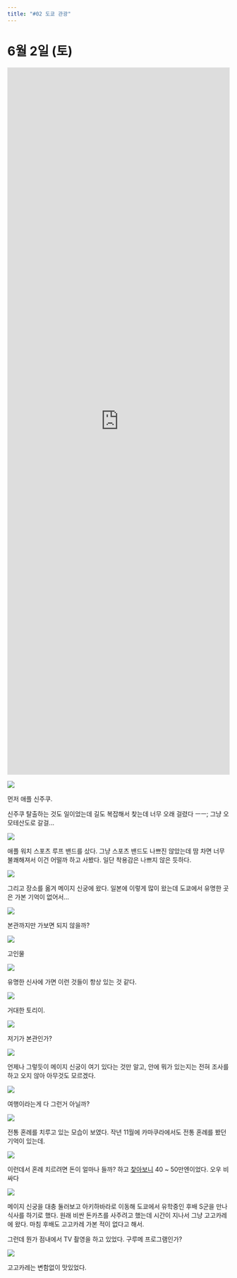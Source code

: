 ```yaml
---
title: "#02 도쿄 관광"
---
```


# 6월 2일 (토)

<iframe src="https://www.google.com/maps/embed?pb=!1m14!1m8!1m3!1d9167.437689658791!2d139.69985074377192!3d35.67260216650685!3m2!1i1024!2i768!4f13.1!3m3!1m2!1s0x0%3A0x8fca893849103f73!2z66mU7J207KeAIOyLoOq2gQ!5e0!3m2!1sko!2skr!4v1529824997471" style="width: 100%; height: 40vh" frameborder="0" style="border:0" allowfullscreen></iframe>

![](/photos/180602-ejapan/02_01.jpg)

먼저 애플 신주쿠.

신주쿠 탈출하는 것도 일이었는데 길도 복잡해서 찾는데 너무 오래 걸렸다 ㅡㅡ;
그냥 오모테산도로 갈걸...

![](/photos/180602-ejapan/02_02.jpg)

애플 워치 스포츠 루프 밴드를 샀다.
그냥 스포츠 밴드도 나쁘진 않았는데 땀 차면 너무 불쾌해져서 이건 어떨까 하고 사봤다.
일단 착용감은 나쁘지 않은 듯하다.

![](/photos/180602-ejapan/02_03.jpg)

그리고 장소를 옮겨 메이지 신궁에 왔다.
일본에 이렇게 많이 왔는데 도쿄에서 유명한 곳은 가본 기억이 없어서...

![](/photos/180602-ejapan/02_04.jpg)

본관까지만 가보면 되지 않을까?

![](/photos/180602-ejapan/02_05.jpg)

고인물

![](/photos/180602-ejapan/02_06.jpg)

유명한 신사에 가면 이런 것들이 항상 있는 것 같다.

![](/photos/180602-ejapan/02_07.jpg)

거대한 토리이.

![](/photos/180602-ejapan/02_08.jpg)

저기가 본관인가?

![](/photos/180602-ejapan/02_09.jpg)

언제나 그렇듯이 메이지 신궁이 여기 있다는 것만 알고, 안에 뭐가 있는지는 전혀 조사를 하고 오지 않아 아무것도 모르겠다.

![](/photos/180602-ejapan/02_10.jpg)

여행이라는게 다 그런거 아닐까?

![](/photos/180602-ejapan/02_11.jpg)

전통 혼례를 치루고 있는 모습이 보였다.
작년 11월에 카마쿠라에서도 전통 혼례를 봤던 기억이 있는데.

![](/photos/180602-ejapan/02_12.jpg)

이런데서 혼례 치르려면 돈이 얼마나 들까?
하고 [찾아보니](http://www.meijikinenkan.gr.jp/jingukyosiki/plan/index.html) 40 ~ 50만엔이었다.
오우 비싸다

![](/photos/180602-ejapan/02_13.jpg)

메이지 신궁을 대충 둘러보고 아키하바라로 이동해 도쿄에서 유학중인 후배 S군을 만나 식사를 하기로 했다.
원래 비싼 돈카츠를 사주려고 했는데 시간이 지나서 그냥 고고카레에 왔다.
마침 후배도 고고카레 가본 적이 없다고 해서.

그런데 뭔가 점내에서 TV 촬영을 하고 있었다.
구루메 프로그램인가?

![](/photos/180602-ejapan/02_14.jpg)

고고카레는 변함없이 맛있었다.
